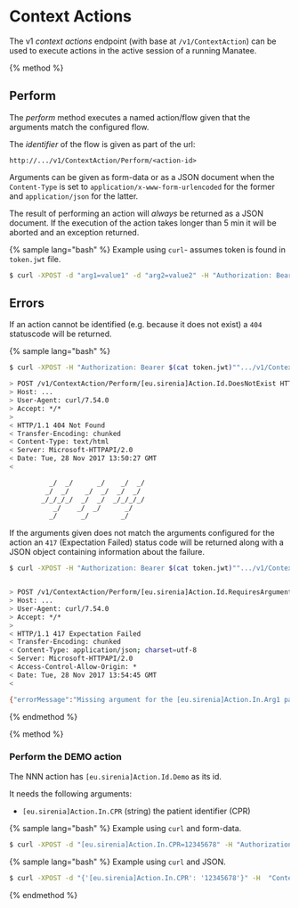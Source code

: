 # Context Actions

The v1 *context actions* endpoint (with base at `/v1/ContextAction`)  can be used to execute actions in the active session of a running Manatee.

{% method %}
## Perform

The *perform* method executes a named action/flow given that the arguments match the configured flow.

The *identifier* of the flow is given as part of the url:

```
http://.../v1/ContextAction/Perform/<action-id>
```

Arguments can be given as form-data or as a JSON document when the `Content-Type` is set to `application/x-www-form-urlencoded` for the former and  `application/json` for the latter.

The result of performing an action will *always* be returned as a JSON document. If the execution of the action takes longer than 5 min it will be aborted and an exception returned.

{% sample lang="bash" %}
Example using `curl`- assumes token is found in `token.jwt` file.

```bash
$ curl -XPOST -d "arg1=value1" -d "arg2=value2" -H "Authorization: Bearer $(cat token.jwt)"".../v1/ContextAction/Perform/[eu.sirenia]Action.Id.Random"
```

## Errors

If an action cannot be identified (e.g. because it does not exist) a `404` statuscode will be returned.

{% sample lang="bash" %}
```bash
$ curl -XPOST -H "Authorization: Bearer $(cat token.jwt)"".../v1/ContextAction/Perform/[eu.sirenia]Action.Id.DoesNotExist" -v

> POST /v1/ContextAction/Perform/[eu.sirenia]Action.Id.DoesNotExist HTTP/1.1
> Host: ...
> User-Agent: curl/7.54.0
> Accept: */*
>
< HTTP/1.1 404 Not Found
< Transfer-Encoding: chunked
< Content-Type: text/html
< Server: Microsoft-HTTPAPI/2.0
< Date: Tue, 28 Nov 2017 13:50:27 GMT
<

          _/  _/      _/    _/  _/
         _/  _/    _/  _/  _/  _/
        _/_/_/_/  _/  _/  _/_/_/_/
           _/    _/  _/      _/
          _/      _/        _/

```

If the arguments given does not match the arguments configured for the action an `417` (Expectation Failed) status code will be returned along with a JSON object containing information about the failure.

```bash
$ curl -XPOST -H "Authorization: Bearer $(cat token.jwt)"".../v1/ContextAction/Perform/[eu.sirenia]Action.Id.RequiresArguments" -v


> POST /v1/ContextAction/Perform/[eu.sirenia]Action.Id.RequiresArguments HTTP/1.1
> Host: ...
> User-Agent: curl/7.54.0
> Accept: */*
>
< HTTP/1.1 417 Expectation Failed
< Transfer-Encoding: chunked
< Content-Type: application/json; charset=utf-8
< Server: Microsoft-HTTPAPI/2.0
< Access-Control-Allow-Origin: *
< Date: Tue, 28 Nov 2017 13:54:45 GMT
<

{"errorMessage":"Missing argument for the [eu.sirenia]Action.In.Arg1 parameter in request","fullException":null,"errors":null}
```
{% endmethod %}

{% method %}
### Perform the DEMO action

The NNN action has `[eu.sirenia]Action.Id.Demo` as its id. 

It needs the following arguments:

 * `[eu.sirenia]Action.In.CPR` (string) the patient identifier (CPR)


{% sample lang="bash" %}
Example using `curl` and form-data.

```bash
$ curl -XPOST -d "[eu.sirenia]Action.In.CPR=12345678" -H "Authorization: Bearer $(cat token.jwt)" ".../v1/ContextAction/Perform/[eu.sirenia]Action.Id.Demo"
```

{% sample lang="bash" %}
Example using `curl` and JSON.

```bash
$ curl -XPOST -d "{'[eu.sirenia]Action.In.CPR': '12345678'}" -H  "Content-Type=application/json" -H "Authorization: Bearer $(cat token.jwt)" ".../v1/ContextAction/Perform/[eu.sirenia]Action.Id.Demo"
```

{% endmethod %}